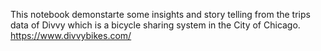 This notebook demonstarte some insights and story telling from the trips data of Divvy which is a bicycle sharing system in the City of Chicago. https://www.divvybikes.com/
